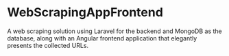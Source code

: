 # WebScrapingAppFrontend
A web scraping solution using Laravel for the backend and MongoDB as the database, along with an Angular frontend application that elegantly presents the collected URLs.
